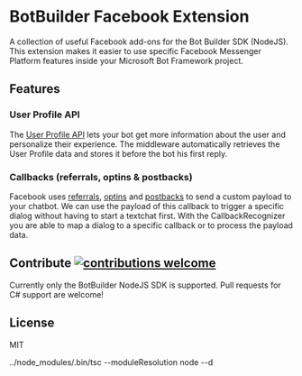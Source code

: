 # BotBuilder Facebook Extension
A collection of useful Facebook add-ons for the Bot Builder SDK (NodeJS). This extension makes it easier to use specific Facebook Messenger Platform features inside your Microsoft Bot Framework project. 

## Features

### User Profile API
The [User Profile API](https://developers.facebook.com/docs/messenger-platform/user-profile) lets your bot get more information about the user and personalize their experience. The middleware automatically retrieves the User Profile data and stores it before the bot his first reply.

### Callbacks (referrals, optins & postbacks)
Facebook uses [referrals](https://developers.facebook.com/docs/messenger-platform/webhook-reference/referral), [optins](https://developers.facebook.com/docs/messenger-platform/webhook-reference/optins) and [postbacks](https://developers.facebook.com/docs/messenger-platform/webhook-reference/postback) to send a custom payload to your chatbot. We can use the payload of this callback to trigger a specific dialog without having to start a textchat first. With the CallbackRecognizer you are able to map a dialog to a specific callback or to process the payload data.

## Contribute [![contributions welcome](https://img.shields.io/badge/contributions-welcome-brightgreen.svg?style=flat)](https://github.com/iMicknl/BotBuilder-FacebookExtension/pulls)

Currently only the BotBuilder NodeJS SDK is supported. Pull requests for C# support are welcome!

## License
MIT

../node_modules/.bin/tsc --moduleResolution node --d